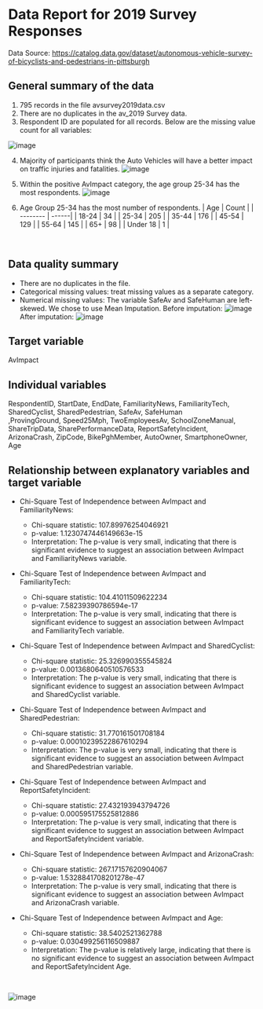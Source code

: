 # Data Report for 2019 Survey Responses
Data Source: https://catalog.data.gov/dataset/autonomous-vehicle-survey-of-bicyclists-and-pedestrians-in-pittsburgh

## General summary of the data

1. 795 records in the file avsurvey2019data.csv <br>
2. There are no duplicates in the av_2019 Survey data. <br>
3. Respondent ID are populated for all records.  Below are the missing value count for all variables: 
   
  ![image](https://github.com/CMU-SoftwareDesignforDS-Team/AutoVehicles/assets/75749274/711ff1ee-cbf4-409d-90d8-20622d005f76) <br> 
  
4. Majority of participants think the Auto Vehicles will have a better impact on traffic injuries and fatalities. 
 ![image](https://github.com/CMU-SoftwareDesignforDS-Team/AutoVehicles/assets/75749274/538c24e0-d269-4dfa-b2a0-e0682978962d) <br>
 
5. Within the positive AvImpact category, the age group 25-34 has the most respondents. 
 ![image](https://github.com/CMU-SoftwareDesignforDS-Team/AutoVehicles/assets/75749274/82e1c3e3-d2cf-4553-8272-06f1ea1c7b17) <br>
 
6. Age Group 25-34 has the most number of respondents.
   | Age      | Count | 
   | -------- | ------|
   | 18-24    | 34    | 
   | 25-34    | 205   | 
   | 35-44    | 176   |
   | 45-54    | 129   |
   | 55-64    | 145   |
   | 65+      | 98    |
   | Under 18 | 1     |
 <br>

## Data quality summary
- There are no duplicates in the file.
- Categorical missing values: treat missing values as a separate category. 
- Numerical missing values: The variable SafeAv and SafeHuman are left-skewed. We chose to use Mean Imputation. 
  Before imputation: 
![image](https://github.com/CMU-SoftwareDesignforDS-Team/AutoVehicles/assets/75749274/3a42e552-8928-4baf-be1b-30dc215891af)
  After imputation: 
![image](https://github.com/CMU-SoftwareDesignforDS-Team/AutoVehicles/assets/75749274/327e1005-3421-415c-b9eb-59c264050f87)



## Target variable
AvImpact

## Individual variables
RespondentID,  StartDate,  EndDate,  FamiliarityNews, FamiliarityTech, SharedCyclist, SharedPedestrian, SafeAv, SafeHuman <br>
,ProvingGround, Speed25Mph, TwoEmployeesAv, SchoolZoneManual, ShareTripData, SharePerformanceData, ReportSafetyIncident, ArizonaCrash, ZipCode, BikePghMember, AutoOwner, SmartphoneOwner, Age

## Relationship between explanatory variables and target variable <br>

- Chi-Square Test of Independence between AvImpact and FamiliarityNews:
  - Chi-square statistic: 107.89976254046921
  - p-value: 1.1230747446149663e-15
  - Interpretation: The p-value is very small, indicating that there is significant evidence to suggest an association between AvImpact and FamiliarityNews variable. 

- Chi-Square Test of Independence between AvImpact and FamiliarityTech:
  - Chi-square statistic: 104.41011509622234
  - p-value: 7.58239390786594e-17
  - Interpretation: The p-value is very small, indicating that there is significant evidence to suggest an association between AvImpact and FamiliarityTech variable.

- Chi-Square Test of Independence between AvImpact and SharedCyclist:
  - Chi-square statistic: 25.326990355545824
  - p-value: 0.0013680640510576533
  - Interpretation: The p-value is very small, indicating that there is significant evidence to suggest an association between AvImpact and SharedCyclist variable.

- Chi-Square Test of Independence between AvImpact and SharedPedestrian:
  - Chi-square statistic: 31.770161501708184
  - p-value: 0.00010239522867610294
  - Interpretation: The p-value is very small, indicating that there is significant evidence to suggest an association between AvImpact and SharedPedestrian variable.

- Chi-Square Test of Independence between AvImpact and ReportSafetyIncident:
  - Chi-square statistic: 27.432193943794726
  - p-value: 0.000595175525812886
  - Interpretation: The p-value is very small, indicating that there is significant evidence to suggest an association between AvImpact and ReportSafetyIncident variable.

- Chi-Square Test of Independence between AvImpact and ArizonaCrash:
  - Chi-square statistic: 267.17157620904067
  - p-value: 1.5328841708201278e-47
  - Interpretation: The p-value is very small, indicating that there is significant evidence to suggest an association between AvImpact and ArizonaCrash variable.

- Chi-Square Test of Independence between AvImpact and Age:
  - Chi-square statistic: 38.5402521362788
  - p-value: 0.030499256116509887
  - Interpretation: The p-value is relatively large, indicating that there is no significant evidence to suggest an association between AvImpact and ReportSafetyIncident Age.

<br>

![image](https://github.com/CMU-SoftwareDesignforDS-Team/AutoVehicles/assets/75749274/8e5e889d-54cf-4533-89e5-320577462dfa)

